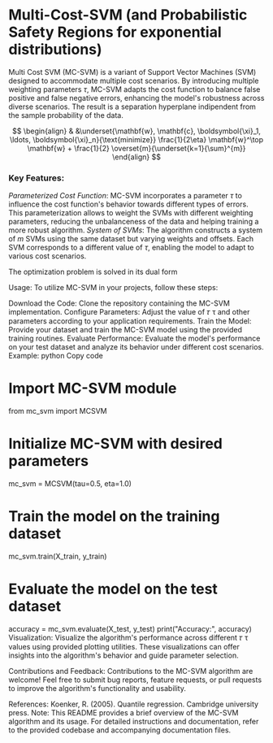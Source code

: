 # Multi-Cost-SVM (and Probabilistic Safety Regions for exponential distributions)

Multi Cost SVM (MC-SVM) is a variant of Support Vector Machines (SVM) designed to accommodate multiple cost scenarios. By introducing multiple weighting parameters $\tau$,  MC-SVM adapts the cost function to balance false positive and false negative errors, enhancing the model's robustness across diverse scenarios. The result is a separation hyperplane indipendent from the sample probability of the data.

$$
\begin{align}
& &\underset{\mathbf{w}, \mathbf{c}, \boldsymbol{\xi}_1, \ldots, \boldsymbol{\xi}_n}{\text{minimize}} \frac{1}{2\eta} 
\mathbf{w}^\top \mathbf{w} + \frac{1}{2} \overset{m}{\underset{k=1}{\sum}^{m}}
\end{align}
$$

### Key Features:
_Parameterized Cost Function_: MC-SVM incorporates a parameter $\tau$ to influence the cost function's behavior towards different types of errors. This parameterization allows to weight the SVMs with different weighting parameters, reducing the unbalanceness of the data and helping training a more robust algorithm.
_System of SVMs_: The algorithm constructs a system of $m$ SVMs using the same dataset but varying weights and offsets. Each SVM corresponds to a different value of $\tau$, enabling the model to adapt to various cost scenarios.

The optimization problem is solved in its dual form

Usage:
To utilize MC-SVM in your projects, follow these steps:

Download the Code: Clone the repository containing the MC-SVM implementation.
Configure Parameters: Adjust the value of 
𝜏
τ and other parameters according to your application requirements.
Train the Model: Provide your dataset and train the MC-SVM model using the provided training routines.
Evaluate Performance: Evaluate the model's performance on your test dataset and analyze its behavior under different cost scenarios.
Example:
python
Copy code
# Import MC-SVM module
from mc_svm import MCSVM

# Initialize MC-SVM with desired parameters
mc_svm = MCSVM(tau=0.5, eta=1.0)

# Train the model on the training dataset
mc_svm.train(X_train, y_train)

# Evaluate the model on the test dataset
accuracy = mc_svm.evaluate(X_test, y_test)
print("Accuracy:", accuracy)
Visualization:
Visualize the algorithm's performance across different 
𝜏
τ values using provided plotting utilities. These visualizations can offer insights into the algorithm's behavior and guide parameter selection.


Contributions and Feedback:
Contributions to the MC-SVM algorithm are welcome! Feel free to submit bug reports, feature requests, or pull requests to improve the algorithm's functionality and usability.

References:
Koenker, R. (2005). Quantile regression. Cambridge university press.
Note: This README provides a brief overview of the MC-SVM algorithm and its usage. For detailed instructions and documentation, refer to the provided codebase and accompanying documentation files.
